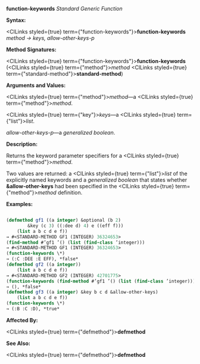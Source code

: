 **function-keywords** *Standard Generic Function* 



**Syntax:** 



<ClLinks styled={true} term={"function-keywords"}><b>function-keywords</b></ClLinks> *method → keys, allow-other-keys-p* 



**Method Signatures:** 



<ClLinks styled={true} term={"function-keywords"}><b>function-keywords</b></ClLinks> (<ClLinks styled={true} term={"method"}><i>method</i></ClLinks> <ClLinks styled={true} term={"standard-method"}><b>standard-method</b></ClLinks>) 



**Arguments and Values:** 



<ClLinks styled={true} term={"method"}><i>method</i></ClLinks>—a <ClLinks styled={true} term={"method"}><i>method</i></ClLinks>. 



<ClLinks styled={true} term={"key"}><i>keys</i></ClLinks>—a <ClLinks styled={true} term={"list"}><i>list</i></ClLinks>. 



*allow-other-keys-p*—a *generalized boolean*. 



**Description:** 



Returns the keyword parameter specifiers for a <ClLinks styled={true} term={"method"}><i>method</i></ClLinks>. 



Two values are returned: a <ClLinks styled={true} term={"list"}><i>list</i></ClLinks> of the explicitly named keywords and a *generalized boolean* that states whether **&amp;allow-other-keys** had been specified in the <ClLinks styled={true} term={"method"}><i>method</i></ClLinks> definition. 



**Examples:**
```lisp

(defmethod gf1 ((a integer) &optional (b 2) 
		&key (c 3) ((:dee d) 4) e ((eff f))) 
    (list a b c d e f)) 
→ #<STANDARD-METHOD GF1 (INTEGER) 36324653> 
(find-method #’gf1 ’() (list (find-class ’integer))) 
→ #<STANDARD-METHOD GF1 (INTEGER) 36324653> 
(function-keywords \*) 
→ (:C :DEE :E EFF), *false* 
(defmethod gf2 ((a integer)) 
    (list a b c d e f)) 
→ #<STANDARD-METHOD GF2 (INTEGER) 42701775> 
(function-keywords (find-method #’gf1 ’() (list (find-class ’integer)))) 
→ (), *false* 
(defmethod gf3 ((a integer) &key b c d &allow-other-keys) 
    (list a b c d e f)) 
(function-keywords \*) 
→ (:B :C :D), *true* 

```
**Affected By:** 



<ClLinks styled={true} term={"defmethod"}><b>defmethod</b></ClLinks> 







 



 



**See Also:** 



<ClLinks styled={true} term={"defmethod"}><b>defmethod</b></ClLinks> 




